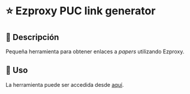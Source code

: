 # :star: Ezproxy PUC link generator

## :page_facing_up: Descripción

Pequeña herramienta para obtener enlaces a *papers* utilizando Ezproxy.

## :runner: Uso

La herramienta puede ser accedida desde [aquí](https://diflores.github.io/ezproxypuc-link-generator/).
